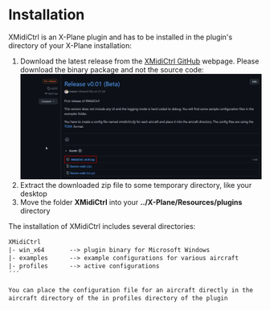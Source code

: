 # Installation

XMidiCtrl is an X-Plane plugin and has to be installed in the plugin's directory of your X-Plane installation:

1. Download the latest release from the [XMidiCtrl GitHub](https://github.com/mauer/xmidictrl/releases) webpage. Please download the binary package and not the source code:
   ![Release Download](assets/github_release_download.png)
2. Extract the downloaded zip file to some temporary directory, like your desktop
3. Move the folder **XMidiCtrl** into your **../X-Plane/Resources/plugins** directory

The installation of XMidiCtrl includes several directories:

```
XMidiCtrl
|- win_x64       --> plugin binary for Microsoft Windows
|- examples      --> example configurations for various aircraft
|- profiles      --> active configurations
´´´

You can place the configuration file for an aircraft directly in the aircraft directory of the in profiles directory of the plugin